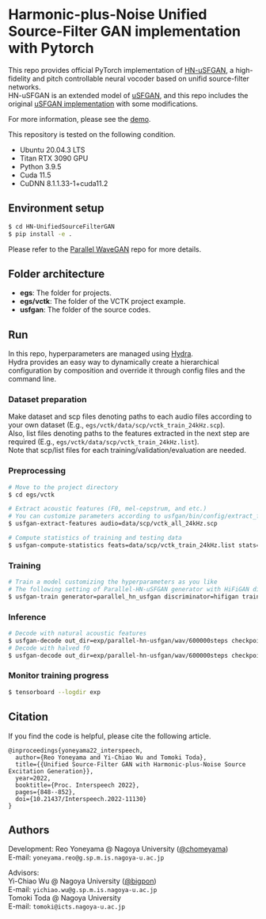 # Harmonic-plus-Noise Unified Source-Filter GAN implementation with Pytorch


This repo provides official PyTorch implementation of [HN-uSFGAN](https://arxiv.org/abs/2205.06053), a high-fidelity and pitch controllable neural vocoder based on unifid source-filter networks.<br>
HN-uSFGAN is an extended model of [uSFGAN](https://arxiv.org/abs/2104.04668), and this repo includes the original [uSFGAN implementation](https://github.com/chomeyama/UnifiedSourceFilterGAN)  with some modifications.<br>

For more information, please see the [demo](https://chomeyama.github.io/HN-UnifiedSourceFilterGAN-Demo/).

This repository is tested on the following condition.

- Ubuntu 20.04.3 LTS
- Titan RTX 3090 GPU
- Python 3.9.5
- Cuda 11.5
- CuDNN 8.1.1.33-1+cuda11.2

## Environment setup

```bash
$ cd HN-UnifiedSourceFilterGAN
$ pip install -e .
```

Please refer to the [Parallel WaveGAN](https://github.com/kan-bayashi/ParallelWaveGAN) repo for more details.

## Folder architecture
- **egs**:
The folder for projects.
- **egs/vctk**:
The folder of the VCTK project example.
- **usfgan**:
The folder of the source codes.

## Run

In this repo, hyperparameters are managed using [Hydra](https://hydra.cc/docs/intro/).<br>
Hydra provides an easy way to dynamically create a hierarchical configuration by composition and override it through config files and the command line.

### Dataset preparation

Make dataset and scp files denoting paths to each audio files according to your own dataset (E.g., `egs/vctk/data/scp/vctk_train_24kHz.scp`).<br>
Also, list files denoting paths to the features extracted in the next step are required (E.g., `egs/vctk/data/scp/vctk_train_24kHz.list`).<br>
Note that scp/list files for each training/validation/evaluation are needed.

### Preprocessing

```bash
# Move to the project directory
$ cd egs/vctk

# Extract acoustic features (F0, mel-cepstrum, and etc.)
# You can customize parameters according to usfgan/bin/config/extract_features.yaml
$ usfgan-extract-features audio=data/scp/vctk_all_24kHz.scp

# Compute statistics of training and testing data
$ usfgan-compute-statistics feats=data/scp/vctk_train_24kHz.list stats=data/stats/vctk_train_24kHz.joblib
```

### Training

```bash
# Train a model customizing the hyperparameters as you like
# The following setting of Parallel-HN-uSFGAN generator with HiFiGAN discriminator would show best performance
$ usfgan-train generator=parallel_hn_usfgan discriminator=hifigan train=hn_usfgan data=vctk_24kHz out_dir=exp/parallel_hn_usfgan
```

### Inference

```bash
# Decode with natural acoustic features
$ usfgan-decode out_dir=exp/parallel-hn-usfgan/wav/600000steps checkpoint_path=exp/parallel-hn-usfgan/checkpoints/checkpoint-600000steps.pkl
# Decode with halved f0
$ usfgan-decode out_dir=exp/parallel-hn-usfgan/wav/600000steps checkpoint_path=exp/parallel-hn-usfgan/checkpoints/checkpoint-600000steps.pkl f0_factor=0.50
```

### Monitor training progress

```bash
$ tensorboard --logdir exp
```

## Citation
If you find the code is helpful, please cite the following article.

```
@inproceedings{yoneyama22_interspeech,
  author={Reo Yoneyama and Yi-Chiao Wu and Tomoki Toda},
  title={{Unified Source-Filter GAN with Harmonic-plus-Noise Source Excitation Generation}},
  year=2022,
  booktitle={Proc. Interspeech 2022},
  pages={848--852},
  doi={10.21437/Interspeech.2022-11130}
}
```

## Authors

Development:
Reo Yoneyama @ Nagoya University ([@chomeyama](https://github.com/chomeyama))<br>
E-mail: `yoneyama.reo@g.sp.m.is.nagoya-u.ac.jp`

Advisors:<br>
Yi-Chiao Wu @ Nagoya University ([@bigpon](https://github.com/bigpon))<br>
E-mail: `yichiao.wu@g.sp.m.is.nagoya-u.ac.jp`<br>
Tomoki Toda @ Nagoya University<br>
E-mail: `tomoki@icts.nagoya-u.ac.jp`
